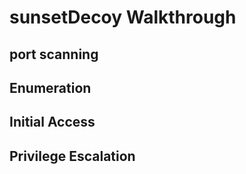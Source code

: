 # sunsetDecoy Walkthrough

## port scanning

## Enumeration

## Initial Access

## Privilege Escalation
